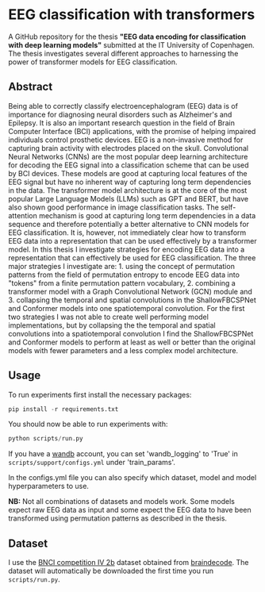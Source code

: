 # EEG classification with transformers

A GitHub repository for the thesis **"EEG data encoding for classification with deep learning models"** submitted at the IT University of Copenhagen. The thesis investigates several different approaches to harnessing the power of transformer models for EEG classification.

## Abstract

Being able to correctly classify electroencephalogram (EEG) data is of importance for diagnosing neural disorders such as Alzheimer's and Epilepsy. It is also an important research question in the field of Brain Computer Interface (BCI) applications, with the promise of helping impaired individuals control prosthetic devices. EEG is a non-invasive method for capturing brain activity with electrodes placed on the skull. Convolutional Neural Networks (CNNs) are the most popular deep learning architecture for decoding the EEG signal into a classification scheme that can be used by BCI devices. These models are good at capturing local features of the EEG signal but have no inherent way of capturing long term dependencies in the data. The transformer model architecture is at the core of the most popular Large Language Models (LLMs) such as GPT and BERT, but have also shown good performance in image classification tasks. The self-attention mechanism is good at capturing long term dependencies in a data sequence and therefore potentially a better alternative to CNN models for EEG classification. It is, however, not immediately clear how to transform EEG data into a representation that can be used effectively by a transformer model. In this thesis I investigate strategies for encoding EEG data into a representation that can effectively be used for EEG classification. The three major strategies I investigate are: 1. using the concept of permutation patterns from the field of permutation entropy to encode EEG data into "tokens" from a finite permutation pattern vocabulary, 2. combining a transformer model with a Graph Convolutional Network (GCN) module and 3. collapsing the temporal and spatial convolutions in the ShallowFBCSPNet and Conformer models into one spatiotemporal convolution. For the first two strategies I was not able to create well performing model implementations, but by collapsing the the temporal and spatial convolutions into a spatiotemporal convolution I find the ShallowFBCSPNet and Conformer models to perform at least as well or better than the original models with fewer parameters and a less complex model architecture.

## Usage

To run experiments first install the necessary packages:

```python
pip install -r requirements.txt
```

You should now be able to run experiments with:

```python
python scripts/run.py
```

If you have a [wandb](https://wandb.ai/) account, you can set 'wandb_logging' to 'True' in `scripts/support/configs.yml` under 'train_params'.

In the configs.yml file you can also specify which dataset, model and model hyperparameters to use.

**NB:** Not all combinations of datasets and models work. Some models expect raw EEG data as input and some expect the EEG data to have been transformed using permutation patterns as described in the thesis.

## Dataset

I use the [BNCI competition IV 2b](https://www.bbci.de/competition/iv/) dataset obtained from [braindecode](https://braindecode.org/stable/index.html).
The dataset will automatically be downloaded the first time you run `scripts/run.py`.
